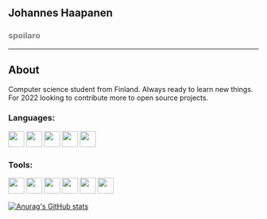 ## Johannes Haapanen

### <spans style="color: grey" >spoilaro<span>

---

## About

Computer science student from Finland. Always ready to learn new things. For 2022 looking to contribute more to open source projects.

### Languages:

<img height="32" width="32" src="https://cdn.jsdelivr.net/npm/simple-icons@v6/icons/javascript.svg" />
<img height="32" width="32" src="https://unpkg.com/simple-icons@v6/icons/typescript.svg" />
<img height="32" width="32" src="https://unpkg.com/simple-icons@v6/icons/python.svg" />
<img height="32" width="32" src="https://cdn.jsdelivr.net/npm/simple-icons@v6/icons/c.svg" />
<img height="32" width="32" src="https://unpkg.com/simple-icons@v6/icons/rust.svg" />

<br />

### Tools:

<img height="32" width="32" src="https://unpkg.com/simple-icons@v6/icons/neovim.svg" />
<img height="32" width="32" src="https://unpkg.com/simple-icons@v6/icons/visualstudiocode.svg" />
<img height="32" width="32" src="https://unpkg.com/simple-icons@v6/icons/express.svg" />
<img height="32" width="32" src="https://unpkg.com/simple-icons@v6/icons/react.svg" />
<img height="32" width="32" src="https://unpkg.com/simple-icons@v6/icons/alacritty.svg" />
<img height="32" width="32" src="https://unpkg.com/simple-icons@v6/icons/mysql.svg" />

</br>

[![Anurag's GitHub stats](https://github-readme-stats.vercel.app/api?username=spoilaro&show_icons=true&theme=tokyonight)](https://github.com/anuraghazra/github-readme-stats)

[linkedin]: https://www.linkedin.com/in/haapanenjohannes/""
